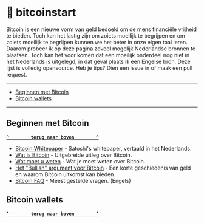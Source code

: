 # 🚀 bitcoinstart
Bitcoin is een nieuwe vorm van geld bedoeld om de mens financiële vrijheid te bieden. Toch kan het lastig zijn om zoiets moeilijk te begrijpen en om zoiets moeilijk te begrijpen kunnen we het beter in onze eigen taal leren. Daarom probeer ik op deze pagina zoveel mogelijk Nederlandse bronnen te plaatsen. Toch kan het voor komen dat een moeilijk onderdeel nog niet in het Nederlands is uitgelegd, in dat geval plaats ik een Engelse bron. Deze lijst is volledig opensource. Heb je tips? Dien een issue in of maak een pull request.

--------------------

- [Beginnen met Bitcoin](#beginnen-met-bitcoin)
- [Bitcoin wallets](#bitcoin-wallets)

--------------------

## Beginnen met Bitcoin

**[`^        terug naar boven        ^`](#)**

- [Bitcoin Whitepaper](https://bitcoin.org/files/bitcoin-paper/bitcoin_nl.pdf) - Satoshi's whitepaper, vertaald in het Nederlands.
- [Wat is Bitcoin](https://www.bitcoinspot.nl/wat-is-bitcoin/) - Uitgebreide uitleg over Bitcoin.
- [Wat moet u weten](https://bitcoin.org/nl/wat-u-moet-weten) - Wat je moet weten over Bitcoin.
- [Het "Bullish" argument voor Bitcoin](https://medium.com/@vijayboyapati/het-bullish-argument-voor-bitcoin-deel-1-c589d15083c1) - Een korte geschiedenis van geld en waarom Bitcoin uitkomst kan bieden
- [Bitcoin FAQ](https://en.bitcoin.it/wiki/Help:FAQ) - Meest gestelde vragen. (Engels)

## Bitcoin wallets

**[`^        terug naar boven        ^`](#)**
